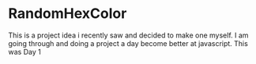 # RandomHexColor

This is a project idea i recently saw and decided to make one myself. I am going through and doing a project a day become better at javascript. This was Day 1
